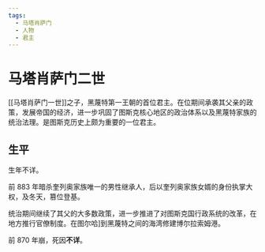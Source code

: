 ```yaml
---
tags:
  - 马塔肖萨门
  - 人物
  - 君主
---
```

# 马塔肖萨门二世

[[马塔肖萨门一世]]之子，黑蔑特第一王朝的首位君主。在位期间承袭其父亲的政策，发展帝国的经济，进一步巩固了图斯克核心地区的政治体系以及黑蔑特家族的统治法理。是图斯克历史上颇为重要的一位君主。

## 生平

生年不详。

前 883 年暗杀奎列奥家族唯一的男性继承人，后以奎列奥家族女婿的身份执掌大权，及冬天，篡位登基。

统治期间继续了其父的大多数政策，进一步推进了对图斯克国行政系统的改革，在地方推行官僚制度。在图尔哈]到黑蔑特之间的海湾修建博尔拉索姆港。

前 870 年崩，死因**不详**。

